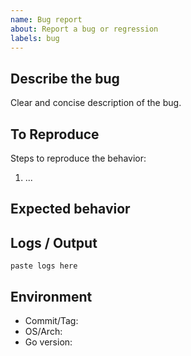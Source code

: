 ```yaml
---
name: Bug report
about: Report a bug or regression
labels: bug
---
```


## Describe the bug

Clear and concise description of the bug.

## To Reproduce

Steps to reproduce the behavior:
1. ...

## Expected behavior

## Logs / Output

```
paste logs here
```

## Environment

- Commit/Tag:
- OS/Arch:
- Go version:

